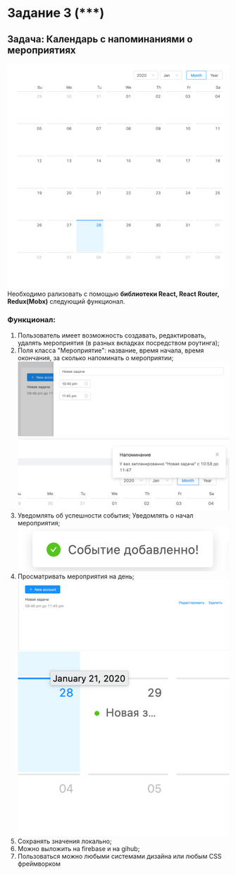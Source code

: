 # Задание 3 (***)

## Задача: Календарь с напоминаниями о мероприятиях
![calendar](https://github.com/JohnSheff/test-work-react/blob/master/testthree/pic/34E95629-487A-4F0F-A6F6-43FAAE7F1741.png)
Необходимо рализовать с помощью **библиотеки React, React Router, Redux(Mobx)** следующий функционал.
### Функционал: 
1. Пользователь имеет возможность создавать, редактировать, удалять мероприятия (в разных вкладках посредством роутинга);
2. Поля класса "Мероприятие": название, время начала, время окончания, за сколько напоминать о мероприятии;
![event](https://github.com/JohnSheff/test-work-react/blob/master/testthree/pic/8DC8ACE1-F479-4DF1-BE09-1A4848B01908.png)
![event-noty](https://github.com/JohnSheff/test-work-react/blob/master/testthree/pic/79FDBA3D-C51B-42A3-9D5A-9F2D114ACE39.png)
3. Уведомлять об успешности события; Уведомлять о начал мероприятия;
![success](https://github.com/JohnSheff/test-work-react/blob/master/testthree/pic/A5C4EEE2-2714-49E8-AB9E-A6060DEEC49F.jpeg)
4. Просматривать мероприятия на день;
![day](https://github.com/JohnSheff/test-work-react/blob/master/testthree/pic/BC04AA0E-C198-454A-9DA1-9EFEC03822BF.png)
![global-day](https://github.com/JohnSheff/test-work-react/blob/master/testthree/pic/80208702-DD80-45BB-B998-BDA5071590C2.png)
5. Сохранять значения локально;
6. Можно выложить на firebase и на gihub;
7. Пользоваться можно любыми системами дизайна или любым CSS фреймворком
